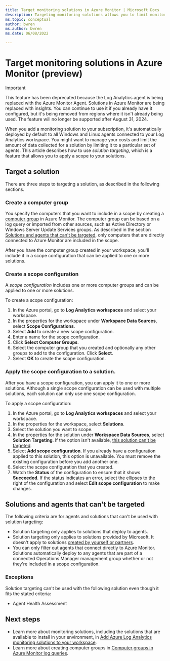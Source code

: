 ```yaml
---
title: Target monitoring solutions in Azure Monitor | Microsoft Docs
description: Targeting monitoring solutions allows you to limit monitoring solutions to a specific set of agents. This article describes how to create a scope configuration and apply it to a solution.
ms.topic: conceptual
author: bwren
ms.author: bwren
ms.date: 06/08/2022

---
```


# Target monitoring solutions in Azure Monitor (preview)

> [!IMPORTANT]
> This feature has been deprecated because the Log Analytics agent is being replaced with the Azure Monitor Agent. Solutions in Azure Monitor are being replaced with insights. You can continue to use it if you already have it configured, but it's being removed from regions where it isn't already being used. The feature will no longer be supported after August 31, 2024.

When you add a monitoring solution to your subscription, it's automatically deployed by default to all Windows and Linux agents connected to your Log Analytics workspace. You might want to manage your costs and limit the amount of data collected for a solution by limiting it to a particular set of agents. This article describes how to use *solution targeting*, which is a feature that allows you to apply a scope to your solutions.

## Target a solution
There are three steps to targeting a solution, as described in the following sections.

### Create a computer group
You specify the computers that you want to include in a scope by creating a [computer group](../logs/computer-groups.md) in Azure Monitor. The computer group can be based on a log query or imported from other sources, such as Active Directory or Windows Server Update Services groups. As described in the section [Solutions and agents that can't be targeted](#solutions-and-agents-that-cant-be-targeted), only computers that are directly connected to Azure Monitor are included in the scope.

After you have the computer group created in your workspace, you'll include it in a scope configuration that can be applied to one or more solutions.

### Create a scope configuration
 A *scope configuration* includes one or more computer groups and can be applied to one or more solutions.

 To create a scope configuration:

 1. In the Azure portal, go to **Log Analytics workspaces** and select your workspace.
 1. In the properties for the workspace under **Workspace Data Sources**, select **Scope Configurations**.
 1. Select **Add** to create a new scope configuration.
 1. Enter a name for the scope configuration.
 1. Click **Select Computer Groups**.
 1. Select the computer group that you created and optionally any other groups to add to the configuration. Click **Select**.
 1. Select **OK** to create the scope configuration.

### Apply the scope configuration to a solution.
After you have a scope configuration, you can apply it to one or more solutions. Although a single scope configuration can be used with multiple solutions, each solution can only use one scope configuration.

To apply a scope configuration:

 1. In the Azure portal, go to **Log Analytics workspaces** and select your workspace.
 1. In the properties for the workspace, select **Solutions**.
 1. Select the solution you want to scope.
 1. In the properties for the solution under **Workspace Data Sources**, select **Solution Targeting**. If the option isn't available, [this solution can't be targeted](#solutions-and-agents-that-cant-be-targeted).
 1. Select **Add scope configuration**. If you already have a configuration applied to this solution, this option is unavailable. You must remove the existing configuration before you add another one.
 1. Select the scope configuration that you created.
 1. Watch the **Status** of the configuration to ensure that it shows **Succeeded**. If the status indicates an error, select the ellipses to the right of the configuration and select **Edit scope configuration** to make changes.

## Solutions and agents that can't be targeted
The following criteria are for agents and solutions that can't be used with solution targeting:

- Solution targeting only applies to solutions that deploy to agents.
- Solution targeting only applies to solutions provided by Microsoft. It doesn't apply to solutions [created by yourself or partners](./solutions.md).
- You can only filter out agents that connect directly to Azure Monitor. Solutions automatically deploy to any agents that are part of a connected Operations Manager management group whether or not they're included in a scope configuration.

### Exceptions
Solution targeting can't be used with the following solution even though it fits the stated criteria:

- Agent Health Assessment

## Next steps
- Learn more about monitoring solutions, including the solutions that are available to install in your environment, in [Add Azure Log Analytics monitoring solutions to your workspace](solutions.md).
- Learn more about creating computer groups in [Computer groups in Azure Monitor log queries](../logs/computer-groups.md).
